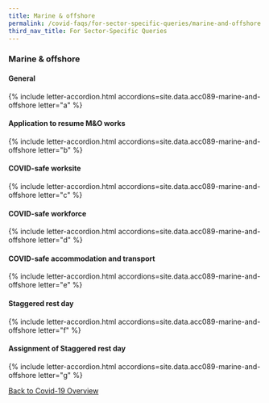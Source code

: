 ```yaml
---
title: Marine & offshore
permalink: /covid-faqs/for-sector-specific-queries/marine-and-offshore
third_nav_title: For Sector-Specific Queries
---
```


### Marine & offshore

#### General

{% include letter-accordion.html accordions=site.data.acc089-marine-and-offshore letter="a" %}

#### Application to resume M&O works

{% include letter-accordion.html accordions=site.data.acc089-marine-and-offshore letter="b" %}

#### COVID-safe worksite

{% include letter-accordion.html accordions=site.data.acc089-marine-and-offshore letter="c" %}

#### COVID-safe workforce

{% include letter-accordion.html accordions=site.data.acc089-marine-and-offshore letter="d" %}

#### COVID-safe accommodation and transport

{% include letter-accordion.html accordions=site.data.acc089-marine-and-offshore letter="e" %}

#### Staggered rest day

{% include letter-accordion.html accordions=site.data.acc089-marine-and-offshore letter="f" %}

#### Assignment of Staggered rest day

{% include letter-accordion.html accordions=site.data.acc089-marine-and-offshore letter="g" %}

[Back to Covid-19 Overview](/covid/)
